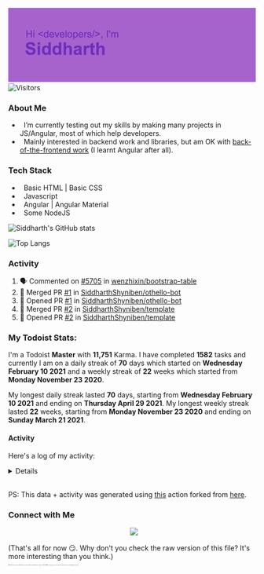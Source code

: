 ![Hey there <developers>! I'm Siddharth.](./header.png)
![Visitors](https://visitor-badge.glitch.me/badge?page_id=SiddharhthShyniben.SiddharthShyniben)

###  About Me 

- &nbsp; I’m currently testing out my skills by making many projects in JS/Angular, most of which help developers.
- &nbsp; Mainly interested in backend work and libraries, but am OK with [back-of-the-frontend work](https://css-tricks.com/the-great-divide/) (I learnt Angular after all).

### Tech Stack

- &nbsp; Basic HTML | Basic CSS
- &nbsp; Javascript
- &nbsp; Angular | Angular Material
- &nbsp; Some NodeJS

![Siddharth's GitHub stats](https://github-readme-stats.vercel.app/api?username=SiddharthShyniben&amp;count_private=true&amp;show_icons=true&amp;theme=dark)

![Top Langs](https://github-readme-stats.vercel.app/api/top-langs/?username=SiddharthSHyniben&amp;theme=dark)

### Activity

<!--START_SECTION:activity-->
1. 🗣 Commented on [#5705](https://github.com/wenzhixin/bootstrap-table/issues/5705) in [wenzhixin/bootstrap-table](https://github.com/wenzhixin/bootstrap-table)
2. 🎉 Merged PR [#1](https://github.com/SiddharthShyniben/othello-bot/pull/1) in [SiddharthShyniben/othello-bot](https://github.com/SiddharthShyniben/othello-bot)
3. 💪 Opened PR [#1](https://github.com/SiddharthShyniben/othello-bot/pull/1) in [SiddharthShyniben/othello-bot](https://github.com/SiddharthShyniben/othello-bot)
4. 🎉 Merged PR [#2](https://github.com/SiddharthShyniben/template/pull/2) in [SiddharthShyniben/template](https://github.com/SiddharthShyniben/template)
5. 💪 Opened PR [#2](https://github.com/SiddharthShyniben/template/pull/2) in [SiddharthShyniben/template](https://github.com/SiddharthShyniben/template)
<!--END_SECTION:activity-->

### My Todoist Stats:

I'm a Todoist **<td-kl>Master</td-kl>** with **<td-k>11,751</td-k>** Karma. I have completed **<td-ttc>1582</td-ttc>** tasks and currently I am on a daily streak of **<td-cdsc>70</td-cdsc>** days which started on **<td-cdsf>Wednesday February 10 2021</td-cdsf>** and a weekly streak of **<td-cwsc>22</td-cwsc>** weeks which started from **<td-cwsf>Monday November 23 2020</td-cwsf>**.

My longest daily streak lasted **<td-mdsc>70</td-mdsc>** days, starting from **<td-mdsf>Wednesday February 10 2021</td-mdsf>** and ending on **<td-mdst>Thursday April 29 2021</td-mdst>**.
My longest weekly streak lasted **<td-mwsc>22</td-mwsc>** weeks, starting from **<td-mwsf>Monday November 23 2020</td-mwsf>** and ending on **<td-mwst>Sunday March 21 2021</td-mwst>**.

#### Activity

Here's a log of my activity:
<details>

Activity
<td-ka>
* 2 hours ago <span style="color:green">+11</span> <span style="color:red">-0</span>
  * Activity:
    * <span style="color:green">+</span> Addition of tasks.
    * <span style="color:green">+</span> Completion of tasks.
    * <span style="color:green">+</span> Usage of advanced features.
* 4 hours ago <span style="color:green">+3</span> <span style="color:red">-0</span>
  * Activity:
    * <span style="color:green">+</span> Completion of tasks.
* 14 hours ago <span style="color:green">+16</span> <span style="color:red">-0</span>
  * Activity:
    * <span style="color:green">+</span> Addition of tasks.
    * <span style="color:green">+</span> Completion of tasks.
    * <span style="color:green">+</span> Usage of advanced features.
* a day ago <span style="color:green">+16</span> <span style="color:red">-0</span>
  * Activity:
    * <span style="color:green">+</span> Addition of tasks.
    * <span style="color:green">+</span> Completion of tasks.
    * <span style="color:green">+</span> Usage of advanced features.
* a day ago <span style="color:green">+8</span> <span style="color:red">-0</span>
  * Activity:
    * <span style="color:green">+</span> Daily Goal reached.
* a day ago <span style="color:green">+16</span> <span style="color:red">-0</span>
  * Activity:
    * <span style="color:green">+</span> Addition of tasks.
    * <span style="color:green">+</span> Completion of tasks.
    * <span style="color:green">+</span> Usage of advanced features.
* 2 days ago <span style="color:green">+16</span> <span style="color:red">-0</span>
  * Activity:
    * <span style="color:green">+</span> Addition of tasks.
    * <span style="color:green">+</span> Completion of tasks.
    * <span style="color:green">+</span> Usage of advanced features.
</td-ka>
</details>
<br>

PS: This data + activity was generated using [this](https://github.com/SiddharthShyniben/todoist-readme) action forked from [here](https://github.com/abisheknaiidu/todoist-readme).

### Connect with Me

<p align="center">
&nbsp; <a href="mailto:siddharth.muscat@gmail.com" target="_blank" rel="noopener noreferrer"><img src="https://logodownload.org/wp-content/uploads/2018/03/gmail-logo-16.png" width="50px"></a>
</p>

(That's all for now :smirk:. Why don't you check the raw version of this file? It's more interesting than you think.)
<br>
<sub>
   <sup>
     <sub>
       <sup>
         <sub>
           <sup>
             <sub>
               <sup>
                 <sub>
                   <sup>
                     <sub>
                       <sup>
                         ~Mutual funds are subject to~ Why do I have a 1 month update schedule? Because the grass (Profile README) is always greener on the other web-side. How are you still reading this by the way?
                       </sup>
                     </sub>
                   </sup>
                 </sub>
               </sup>
             </sub>
           </sup>
         </sub>
       </sup>
     </sub>
  </sup>
</sub>
</developers>
